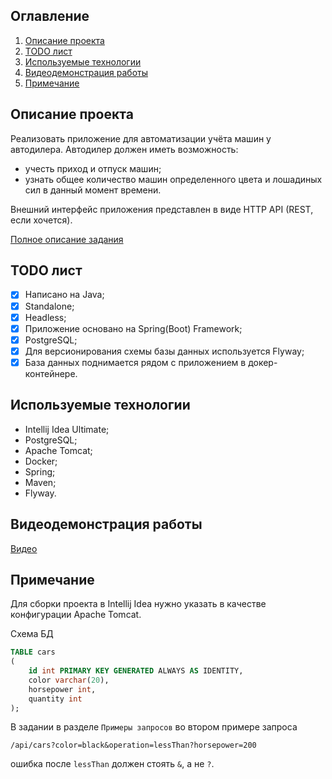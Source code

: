 ## Оглавление
 1. [Описание проекта](#1)
 2. [TODO лист](#2)
 3. [Используемые технологии](#3)
 4. [Видеодемонстрация работы](#4)
 5. [Примечание](#5)
 
<a name="1"><h2>Описание проекта</h2></a>
Реализовать приложение для автоматизации учёта машин у автодилера. Автодилер должен иметь возможность:

  - учесть приход и отпуск машин;
  - узнать общее количество машин определенного цвета и лошадиных сил в данный момент времени.

Внешний интерфейс приложения представлен в виде HTTP API (REST, если хочется).

[Полное описание задания](https://docs.google.com/document/d/1cBMC7xx2fRbxjFqF1uyRYIxPXWX1FvSyHmTRGPWysA0/edit#)

<a name="2"><h2>TODO лист</h2></a>
 - [x] Написано на Java;
 - [x] Standalone;
 - [x] Headless;
 - [x] Приложение основано на Spring(Boot) Framework;
 - [x] PostgreSQL;
 - [x] Для версионирования схемы базы данных используется Flyway;
 - [x] База данных поднимается рядом с приложением в докер-контейнере.

<a name="3"><h2>Используемые технологии</h2></a>
 - Intellij Idea Ultimate;
 - PostgreSQL;
 - Apache Tomcat;
 - Docker;
 - Spring;
 - Maven;
 - Flyway.

<a name="4"><h2>Видеодемонстрация работы</h2></a>
[Видео](https://www.youtube.com/watch?v=rYuo6ue12jU)
<a name="5"><h2>Примечание</h2></a>
Для сборки проекта в Intellij Idea нужно указать в качестве конфигурации Apache Tomcat.

Схема БД
```SQL
TABLE cars
(
    id int PRIMARY KEY GENERATED ALWAYS AS IDENTITY,
    color varchar(20),
    horsepower int,
    quantity int
);
```
В задании в разделе `Примеры запросов` во втором примере запроса
```HTTP
/api/cars?color=black&operation=lessThan?horsepower=200
```
ошибка после `lessThan` должен стоять `&`, а не `?`.




